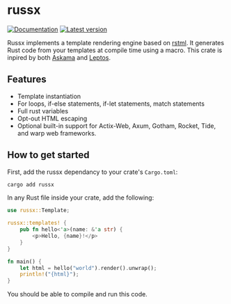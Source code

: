 # russx

[![Documentation](https://docs.rs/russx/badge.svg)](https://docs.rs/russx/)
[![Latest version](https://img.shields.io/crates/v/russx.svg)](https://crates.io/crates/russx)

Russx implements a template rendering engine based on [rstml](https://github.com/rs-tml/rstml).
It generates Rust code from your templates at compile time using a macro.
This crate is inpired by both [Askama](https://github.com/djc/askama) and [Leptos](https://github.com/leptos-rs/leptos).

## Features

- Template instantiation
- For loops, if-else statements, if-let statements, match statements
- Full rust variables
- Opt-out HTML escaping
- Optional built-in support for Actix-Web, Axum, Gotham, Rocket, Tide, and warp web frameworks.

## How to get started

First, add the russx dependancy to your crate's `Cargo.toml`:

```sh
cargo add russx
```

In any Rust file inside your crate, add the following:

```rust
use russx::Template;

russx::templates! {
    pub fn hello<'a>(name: &'a str) {
        <p>Hello, {name}!</p>
    }
}

fn main() {
    let html = hello("world").render().unwrap();
    println!("{html}");
}
```

You should be able to compile and run this code.
